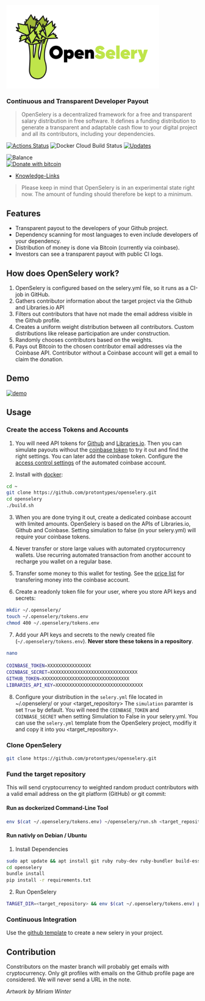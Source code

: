 <img align="middle" src="./docs/design/OpenSelery-04.png" width="400"> 

### Continuous and Transparent Developer Payout

> OpenSelery is a decentralized framework for a free and transparent salary distribution in free software. It defines a funding distribution to generate a transparent and adaptable cash flow to your digital project and all its contributors, including your dependencies.

[![Actions Status](https://github.com/protontypes/openselery/workflows/openselery/badge.svg)](https://github.com/protontypes/openselery/actions) ![Docker Cloud Build Status](https://img.shields.io/docker/cloud/build/protontypes/openselery?logo=docker) [![Updates](https://pyup.io/repos/github/protontypes/openselery/shield.svg)](https://pyup.io/repos/github/protontypes/openselery/)         
    
![Balance](https://img.shields.io/endpoint?url=https://raw.githubusercontent.com/wiki/protontypes/openselery/openselery/balance_badge.json&style=flat&logo=bitcoin)          
[![Donate with bitcoin](https://en.cryptobadges.io/badge/small/3PVdiyLPR7MgaeFRJLW9mfuESZS2aAPX9w)](https://en.cryptobadges.io/donate/3PVdiyLPR7MgaeFRJLW9mfuESZS2aAPX9w)  

* [Knowledge-Links](https://github.com/protontypes/openselery/wiki/Knowledge-Links)

> Please keep in mind that OpenSelery is in an experimental state right now. The amount of funding should therefore be kept to a minimum.

## Features

* Transparent payout to the developers of your Github project.
* Dependency scanning for most languages to even include developers of your dependency.
* Distribution of money is done via Bitcoin (currently via coinbase).
* Investors can see a transparent payout with public CI logs.

## How does OpenSelery work?

1. OpenSelery is configured based on the selery.yml file, so it runs as a CI-job in GitHub.
2. Gathers contributor information about the target project via the Github and Libraries.io API
3. Filters out contributors that have not made the email address visible in the Github profile.
4. Creates a uniform weight distribution between all contributors. Custom distributions like release participation are under construction.
5. Randomly chooses contributors based on the weights.
6. Pays out Bitcoin to the chosen contributor email addresses via the Coinbase API. Contributor without a Coinbase account will get a email to claim the donation.

## Demo

[![demo](https://asciinema.org/a/qT8m8Tbvt2Fwck077FLGVjMn1.svg)](https://asciinema.org/a/qT8m8Tbvt2Fwck077FLGVjMn1?autoplay=1)

## Usage

### Create the access Tokens and Accounts

1. You will need API tokens for [Github](https://github.com/settings/tokens) and [Libraries.io](https://libraries.io/api). Then you can simulate payouts without the [coinbase token](https://www.coinbase.com/settings/api) to try it out and find the right settings. You can later add the coinbase token. Configure the [access control settings](https://github.com/protontypes/openselery/wiki/Coinbase-Settings) of the automated coinbase account. 

2. Install with [docker](https://docs.docker.com/install/linux/docker-ce/ubuntu/):

```bash
cd ~
git clone https://github.com/protontypes/openselery.git
cd openselery
./build.sh
```

3. When you are done trying it out, create a dedicated coinbase account with limited amounts. OpenSelery is based on the APIs of Libraries.io, Github and Coinbase. Setting simulation to false (in your selery.yml) will require your coinbase tokens.

4. Never transfer or store large values with automated cryptocurrency wallets. Use recurring automated transaction from another account to recharge you wallet on a regular base. 

5. Transfer some money to this wallet for testing. See the [price list](https://help.coinbase.com/en/coinbase/trading-and-funding/pricing-and-fees/fees.html) for transfering money into the coinbase account.

6. Create a readonly token file for your user, where you store API keys and secrets:

```bash
mkdir ~/.openselery/
touch ~/.openselery/tokens.env
chmod 400 ~/.openselery/tokens.env
```

7. Add your API keys and secrets to the newly created file (`~/.openselery/tokens.env`). **Never store these tokens in a repository**.

```bash
nano 

COINBASE_TOKEN=XXXXXXXXXXXXXXXX
COINBASE_SECRET=XXXXXXXXXXXXXXXXXXXXXXXXXXXXXXXX
GITHUB_TOKEN=XXXXXXXXXXXXXXXXXXXXXXXXXXXXXXXX
LIBRARIES_API_KEY=XXXXXXXXXXXXXXXXXXXXXXXXXXXXXXXX
```

8. Configure your distribution in the `selery.yml` file located in ~/.openselery/ or your <target_repository>
The `simulation` paramter is set `True` by default. You will need the `COINBASE_TOKEN` and `COINBASE_SECRET` when setting Simulation to False in your selery.yml. You can use the `selery.yml` template from the OpenSelery project, modifiy it and copy it into you <target_repository>.


### Clone OpenSelery
      
```bash
git clone https://github.com/protontypes/openselery.git
```  

### Fund the target repository

This will send cryptocurrency to weighted random product contributors with a valid email address on the git platform (GitHub) or git commit:

#### Run as dockerized Command-Line Tool

```bash
env $(cat ~/.openselery/tokens.env) ~/openselery/run.sh <target_repository>
```

#### Run nativly on Debian / Ubuntu

1. Install Dependencies

```bash
sudo apt update && apt install git ruby ruby-dev ruby-bundler build-essentail curl python3-pip
cd openselery
bundle install 
pip install -r requirements.txt
```

2. Run OpenSelery

```bash
TARGET_DIR=<target_repository> && env $(cat ~/.openselery/tokens.env) python3 selery.py --config $TARGET_DIR/selery.yml --directory $TARGET_DIR --result results
```
    
### Continuous Integration  
Use the [github template](https://github.com/protontypes/seleryexample) to create a new selery in your project.


## Contribution
Constributors on the master branch will probably get emails with cryptocurrency. Only git profiles with emails on the Github profile page are considered. We will never send a URL in the note.

  *Artwork by Miriam Winter*
